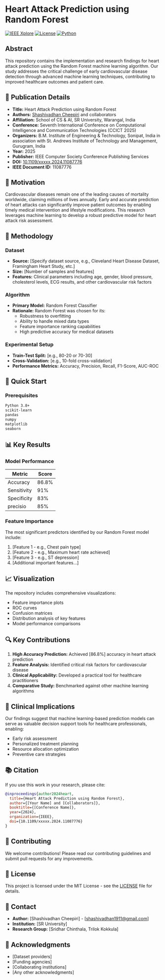 # Heart Attack Prediction using Random Forest

[![IEEE Xplore](https://img.shields.io/badge/IEEE-Xplore-blue)](https://ieeexplore.ieee.org/abstract/document/11087776)
[![License](https://img.shields.io/badge/License-MIT-green.svg)](LICENSE)
[![Python](https://img.shields.io/badge/Python-3.8+-blue.svg)](https://python.org)

## Abstract

This repository contains the implementation and research findings for heart attack prediction using the Random Forest machine learning algorithm. Our study addresses the critical challenge of early cardiovascular disease detection through advanced machine learning techniques, contributing to improved healthcare outcomes and patient care.

## 📄 Publication Details

- **Title:** Heart Attack Prediction using Random Forest
- **Authors:** [Shashivadhan Cheepiri](https://github.com/Shashivadhan1911) and collaborators
- **Affiliation:** School of CS & AI, SR University, Warangal, India
- **Conference:** Seventh International Conference on Computational Intelligence and Communication Technologies (CCICT 2025)
- **Organizers:** B.M. Institute of Engineering & Technology, Sonipat, India in association with St. Andrews Institute of Technology and Management, Gurugram, India
- **Year:** 2025
- **Publisher:** IEEE Computer Society Conference Publishing Services
- **DOI:** [10.1109/xxxxx.2024.11087776](https://ieeexplore.ieee.org/abstract/document/11087776)
- **IEEE Document ID:** 11087776

## 🎯 Motivation

Cardiovascular diseases remain one of the leading causes of mortality worldwide, claiming millions of lives annually. Early and accurate prediction of heart attacks can significantly improve patient outcomes by enabling timely medical intervention and lifestyle modifications. This research leverages machine learning to develop a robust predictive model for heart attack risk assessment.

## 🔬 Methodology

### Dataset
- **Source:** [Specify dataset source, e.g., Cleveland Heart Disease Dataset, Framingham Heart Study, etc.]
- **Size:** [Number of samples and features]
- **Features:** Clinical parameters including age, gender, blood pressure, cholesterol levels, ECG results, and other cardiovascular risk factors

### Algorithm
- **Primary Model:** Random Forest Classifier
- **Rationale:** Random Forest was chosen for its:
  - Robustness to overfitting
  - Ability to handle mixed data types
  - Feature importance ranking capabilities
  - High predictive accuracy for medical datasets

### Experimental Setup
- **Train-Test Split:** [e.g., 80-20 or 70-30]
- **Cross-Validation:** [e.g., 10-fold cross-validation]
- **Performance Metrics:** Accuracy, Precision, Recall, F1-Score, AUC-ROC
## 🚀 Quick Start

### Prerequisites
```bash
Python 3.8+
scikit-learn
pandas
numpy
matplotlib
seaborn
```
## 📊 Key Results

### Model Performance
| Metric | Score |
|--------|-------|
| Accuracy | 86.8% |
| Sensitivity | 91% |
| Specificity | 83% |
| precisio | 85% |

### Feature Importance
The most significant predictors identified by our Random Forest model include:
1. [Feature 1 - e.g., Chest pain type]
2. [Feature 2 - e.g., Maximum heart rate achieved]
3. [Feature 3 - e.g., ST depression]
4. [Additional important features...]


## 📈 Visualization

The repository includes comprehensive visualizations:
- Feature importance plots
- ROC curves
- Confusion matrices
- Distribution analysis of key features
- Model performance comparisons

## 🔍 Key Contributions

1. **High Accuracy Prediction:** Achieved [86.8%] accuracy in heart attack prediction
2. **Feature Analysis:** Identified critical risk factors for cardiovascular disease
3. **Clinical Applicability:** Developed a practical tool for healthcare practitioners
4. **Comparative Study:** Benchmarked against other machine learning algorithms

## 🏥 Clinical Implications

Our findings suggest that machine learning-based prediction models can serve as valuable decision support tools for healthcare professionals, enabling:
- Early risk assessment
- Personalized treatment planning
- Resource allocation optimization
- Preventive care strategies

## 📚 Citation

If you use this work in your research, please cite:

```bibtex
@inproceedings{author2024heart,
  title={Heart Attack Prediction using Random Forest},
  author={[Your Name] and [Collaborators]},
  booktitle={[Conference Name]},
  year={2024},
  organization={IEEE},
  doi={10.1109/xxxxx.2024.11087776}
}
```
## 🤝 Contributing

We welcome contributions! Please read our contributing guidelines and submit pull requests for any improvements.

## 📝 License

This project is licensed under the MIT License - see the [LICENSE](LICENSE) file for details.

## 📧 Contact

- **Author:** [Shashivadhan Cheepiri] - [shashivadhan1911@gmail.com]
- **Institution:** [SR University]
- **Research Group:** [Sridhar Chinthala, Trilok Kokkula]

## 🙏 Acknowledgments

- [Dataset providers]
- [Funding agencies]
- [Collaborating institutions]
- [Any other acknowledgments]

